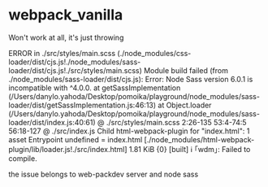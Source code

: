 # webpack_vanilla
Won't work at all, it's just throwing 

ERROR in ./src/styles/main.scss (./node_modules/css-loader/dist/cjs.js!./node_modules/sass-loader/dist/cjs.js!./src/styles/main.scss)
Module build failed (from ./node_modules/sass-loader/dist/cjs.js):
Error: Node Sass version 6.0.1 is incompatible with ^4.0.0.
    at getSassImplementation (/Users/danylo.yahoda/Desktop/pomoika/playground/node_modules/sass-loader/dist/getSassImplementation.js:46:13)
    at Object.loader (/Users/danylo.yahoda/Desktop/pomoika/playground/node_modules/sass-loader/dist/index.js:40:61)
 @ ./src/styles/main.scss 2:26-135 53:4-74:5 56:18-127
 @ ./src/index.js
Child html-webpack-plugin for "index.html":
     1 asset
    Entrypoint undefined = index.html
    [./node_modules/html-webpack-plugin/lib/loader.js!./src/index.html] 1.81 KiB {0} [built]
ℹ ｢wdm｣: Failed to compile.

the issue belongs to web-packdev server and node sass
